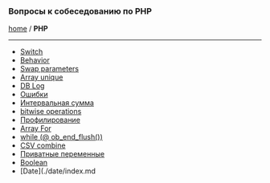 ### Вопросы к собеседованию по PHP
[home][go-home] / **PHP**

---

- [Switch](./switch/index.md)
- [Behavior](./behavior/index.md)
- [Swap parameters](./swap/index.md)
- [Array unique](./array-unique/index.md)
- [DB Log](./db-log/index.md)
- [Ошибки](./error/index.md)
- [Интервальная сумма](./interval-answer/index.md)
- [bitwise operations](./bitwise-operations/index.md)
- [Профилирование](./profiling/index.md)
- [Array For](./array-for/index.md)
- [while (@ ob_end_flush())](./while-ob-end-flush/index.md)
- [CSV combine](./csv-combine/index.md)
- [Приватные переменные](./private-params/index.md)
- [Boolean](./boolean/index.md)
- [Date](./date/index.md


 
[go-home]: ../index.md
